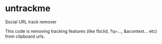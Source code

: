 # untrackme
Social URL track remover

This code is removing tracking features (like fbclid, ?q=..., &acontext... etc) from clipboard urls.
